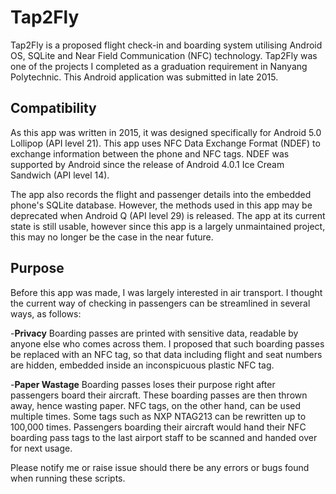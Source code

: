 # Tap2Fly

Tap2Fly is a proposed flight check-in and boarding system utilising Android OS, SQLite and Near Field Communication (NFC) technology. Tap2Fly was one of the projects I completed as a graduation requirement in Nanyang Polytechnic. This Android application was submitted in late 2015.

## Compatibility
As this app was written in 2015, it was designed specifically for Android 5.0 Lollipop (API level 21). This app uses NFC Data Exchange Format (NDEF) to exchange information between the phone and NFC tags. NDEF was supported by Android since the release of Android 4.0.1 Ice Cream Sandwich (API level 14).

The app also records the flight and passenger details into the embedded phone's SQLite database. However, the methods used in this app may be deprecated when Android Q (API level 29) is released. The app at its current state is still usable, however since this app is a largely unmaintained project, this may no longer be the case in the near future.

## Purpose
Before this app was made, I was largely interested in air transport. I thought the current way of checking in passengers can be streamlined in several ways, as follows:

-__Privacy__
Boarding passes are printed with sensitive data, readable by anyone else who comes across them. I proposed that such boarding passes be replaced with an NFC tag, so that data including flight and seat numbers are hidden, embedded inside an inconspicuous plastic NFC tag.

-__Paper Wastage__
Boarding passes loses their purpose right after passengers board their aircraft. These boarding passes are then thrown away, hence wasting paper. NFC tags, on the other hand, can be used multiple times. Some tags such as NXP NTAG213 can be rewritten up to 100,000 times. Passengers boarding their aircraft would hand their NFC boarding pass tags to the last airport staff to be scanned and handed over for next usage.

Please notify me or raise issue should there be any errors or bugs found when running these scripts.
